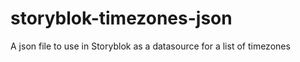 # storyblok-timezones-json

A json file to use in Storyblok as a datasource for a list of timezones
